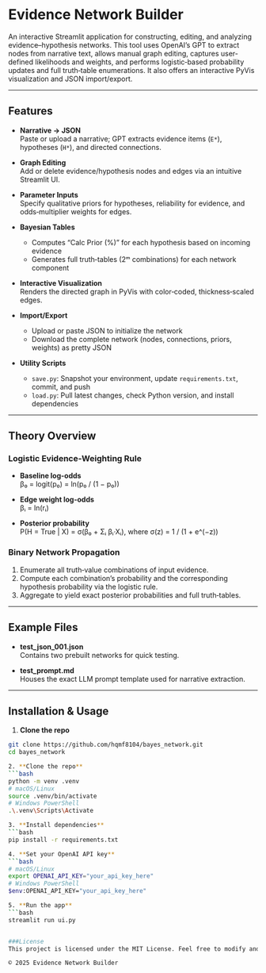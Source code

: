 # Evidence Network Builder

An interactive Streamlit application for constructing, editing, and analyzing evidence–hypothesis networks. This tool uses OpenAI’s GPT to extract nodes from narrative text, allows manual graph editing, captures user‐defined likelihoods and weights, and performs logistic‐based probability updates and full truth‐table enumerations. It also offers an interactive PyVis visualization and JSON import/export.

---

## Features

- **Narrative → JSON**  
  Paste or upload a narrative; GPT extracts evidence items (`E*`), hypotheses (`H*`), and directed connections.

- **Graph Editing**  
  Add or delete evidence/hypothesis nodes and edges via an intuitive Streamlit UI.

- **Parameter Inputs**  
  Specify qualitative priors for hypotheses, reliability for evidence, and odds‐multiplier weights for edges.

- **Bayesian Tables**  
  - Computes “Calc Prior (%)” for each hypothesis based on incoming evidence  
  - Generates full truth‐tables (2ᵐ combinations) for each network component  

- **Interactive Visualization**  
  Renders the directed graph in PyVis with color‐coded, thickness‐scaled edges.

- **Import/Export**  
  - Upload or paste JSON to initialize the network  
  - Download the complete network (nodes, connections, priors, weights) as pretty JSON  

- **Utility Scripts**  
  - `save.py`: Snapshot your environment, update `requirements.txt`, commit, and push  
  - `load.py`: Pull latest changes, check Python version, and install dependencies  

---

## Theory Overview

### Logistic Evidence‐Weighting Rule

- **Baseline log-odds**  
β₀ = logit(p₀) = ln(p₀ / (1 − p₀))

- **Edge weight log-odds**  
βᵢ = ln(rᵢ)

- **Posterior probability**  
P(H = True | X) = σ(β₀ + Σᵢ βᵢ·Xᵢ),
where σ(z) = 1 / (1 + e^(−z))


### Binary Network Propagation

1. Enumerate all truth‐value combinations of input evidence.  
2. Compute each combination’s probability and the corresponding hypothesis probability via the logistic rule.  
3. Aggregate to yield exact posterior probabilities and full truth‐tables.

---

## Example Files

- **test_json_001.json**  
Contains two prebuilt networks for quick testing.

- **test_prompt.md**  
Houses the exact LLM prompt template used for narrative extraction.

---

## Installation & Usage

1. **Clone the repo**  
 ```bash
 git clone https://github.com/hqmf8104/bayes_network.git
 cd bayes_network

2. **Clone the repo**  
 ```bash
 python -m venv .venv
 # macOS/Linux
 source .venv/bin/activate
 # Windows PowerShell
 .\.venv\Scripts\Activate

3. **Install dependencies**
 ```bash 
 pip install -r requirements.txt

4. **Set your OpenAI API key**
```bash 
 # macOS/Linux
 export OPENAI_API_KEY="your_api_key_here"
 # Windows PowerShell
 $env:OPENAI_API_KEY="your_api_key_here"

5. **Run the app**
 ```bash 
 streamlit run ui.py


###License
This project is licensed under the MIT License. Feel free to modify and extend!

© 2025 Evidence Network Builder
